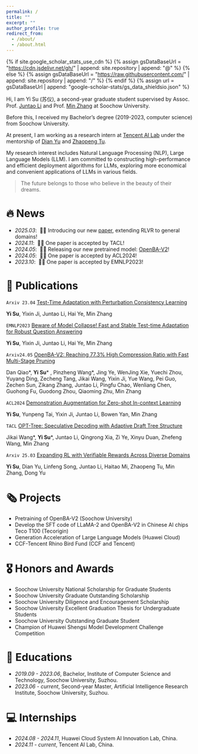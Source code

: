 ```yaml
---
permalink: /
title: ""
excerpt: ""
author_profile: true
redirect_from: 
  - /about/
  - /about.html
---
```


{% if site.google_scholar_stats_use_cdn %}
{% assign gsDataBaseUrl = "https://cdn.jsdelivr.net/gh/" | append: site.repository | append: "@" %}
{% else %}
{% assign gsDataBaseUrl = "https://raw.githubusercontent.com/" | append: site.repository | append: "/" %}
{% endif %}
{% assign url = gsDataBaseUrl | append: "google-scholar-stats/gs_data_shieldsio.json" %}

<span class='anchor' id='about-me'></span>

Hi, I am Yi Su (苏仪), a second-year graduate student supervised by Assoc. Prof. [Juntao Li](https://lijuntaopku.github.io) and Prof. [Min Zhang](https://zhangminsuda.github.io/cn_homepage/News/) at Soochow University.

Before this, I received my Bachelor’s degree (2019-2023, computer science) from Soochow University.

At present, I am working as a research intern at [Tencent AI Lab](https://ailab.tencent.com/ailab/zh/index) under the mentorship of [Dian Yu](https://sites.google.com/site/yudiandoris/) and [Zhaopeng Tu](https://tuzhaopeng.github.io).

My research interest includes Natural Language Processing (NLP), Large Language Models (LLM). I am committed to constructing high-performance and efficient deployment algorithms for LLMs, exploring more economical and convenient applications of LLMs in various fields.
> The future belongs to those who believe in the beauty of their dreams.

# 🔥 News
- *2025.03*: &nbsp;🎉🎉 Introducing our new [paper](https://arxiv.org/pdf/2503.23829), extending RLVR to general domains!
- *2024.11*: &nbsp;🎉🎉 One paper is accepted by TACL!
- *2024.05*: &nbsp;🎉🎉 Releasing our new pretrained model: [OpenBA-V2](https://arxiv.org/pdf/2405.05957)!
- *2024.05*: &nbsp;🎉🎉 One paper is accepted by ACL2024!
- *2023.10*: &nbsp;🎉🎉 One paper is accepted by EMNLP2023!

# 📝 Publications 
`Arxiv 23.04` [Test-Time Adaptation with Perturbation Consistency Learning](https://arxiv.org/pdf/2304.12764)

**Yi Su**, Yixin Ji, Juntao Li, Hai Ye, Min Zhang


`EMNLP2023` [Beware of Model Collapse! Fast and Stable Test-time Adaptation for Robust Question Answering](https://aclanthology.org/2023.emnlp-main.803.pdf)

**Yi Su**, Yixin Ji, Juntao Li, Hai Ye, Min Zhang


`Arxiv24.05` [OpenBA-V2: Reaching 77.3% High Compression Ratio with Fast Multi-Stage Pruning](https://arxiv.org/pdf/2405.05957)

Dan Qiao*, **Yi Su*** , Pinzheng Wang*, Jing Ye, WenJing Xie, Yuechi Zhou, Yuyang Ding, Zecheng Tang, Jikai Wang, Yixin Ji, Yue Wang, Pei Guo, Zechen Sun, Zikang Zhang, Juntao Li, Pingfu Chao, Wenliang Chen, Guohong Fu, Guodong Zhou, Qiaoming Zhu, Min Zhang


`ACL2024` [Demonstration Augmentation for Zero-shot In-context Learning](https://aclanthology.org/2024.findings-acl.846.pdf)

**Yi Su**, Yunpeng Tai, Yixin Ji, Juntao Li, Bowen Yan, Min Zhang


`TACL` [OPT-Tree: Speculative Decoding with Adaptive Draft Tree Structure](https://arxiv.org/pdf/2406.17276)

Jikai Wang*, **Yi Su***, Juntao Li, Qingrong Xia, Zi Ye, Xinyu Duan, Zhefeng Wang, Min Zhang


`Arxiv 25.03` [Expanding RL with Verifiable Rewards Across Diverse Domains](https://arxiv.org/pdf/2503.23829)

**Yi Su**, Dian Yu, Linfeng Song, Juntao Li, Haitao Mi, Zhaopeng Tu, Min Zhang, Dong Yu


# 🗞️ Projects
- Pretraining of OpenBA-V2 (Soochow University)
- Develop the SFT code of LLaMA-2 and OpenBA-V2 in Chinese AI chips Teco T100 (Tecorigin)
- Generation Acceleration of Large Language Models (Huawei Cloud)
- CCF-Tencent Rhino Bird Fund (CCF and Tencent)


# 🎖 Honors and Awards
- Soochow University National Scholarship for Graduate Students
- Soochow University Graduate Outstanding Scholarship
- Soochow University Diligence and Encouragement Scholarship
- Soochow University Excellent Graduation Thesis for Undergraduate Students
- Soochow University Outstanding Graduate Student
- Champion of Huawei Shengsi Model Development Challenge Competition

# 📖 Educations
- *2019.09 - 2023.06*, Bachelor, Institute of Computer Science and Technology, Soochow University, Suzhou.
- *2023.06 - current*, Second-year Master, Artificial Intelligence Research Institute, Soochow University, Suzhou.

# 💻 Internships
- *2024.08 - 2024.11*, Huawei Cloud System AI Innovation Lab, China.
- *2024.11 - current*, Tencent AI Lab, China.